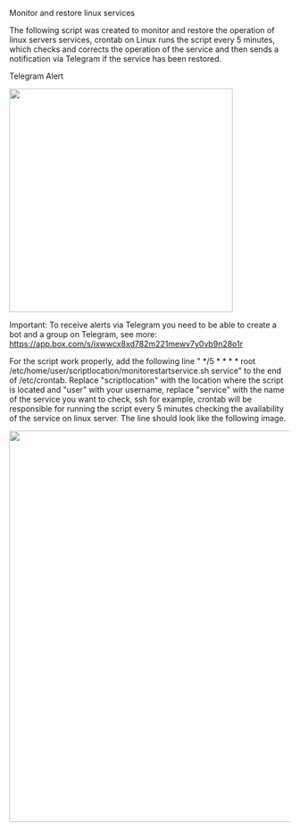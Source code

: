Monitor and restore linux services

The following script was created to monitor and restore the operation of linux servers services, crontab on Linux runs the script every 5 minutes, which checks and corrects the operation of the service and then sends a notification via Telegram if the service has been restored.<br />

Telegram Alert
<div align="left">
<img src="https://public.boxcloud.com/d/1/b1!dhNDNmxE32qdAguBABtUMai41fqOAr2JsbYdv2XnqO1F3m6hGypv0UKDn-0H-YRO0dMa_eXLROKIqpRFnFQ75LFNMztvwA8E0w8PmuFBG188QjnRsS_IC4pixl6RDdro_YhpGpKGnptKselnMZ3zWcXBQGuoL_a07rMzl8IYdawd2bey_8QYfvkakKP4qVrxobLKf1m5nu02gACHttj9KAYdj31GIWVqk_-_paB1JKsX6mD-eYyuoxVTT4V--guOWdFX_Q8SbOsEfvu4CBmGgVB34hH611G6_tVNpUsTqva2gaL_5otst8v4VTb-f31rgX4XGr1CwA2Izg3QiLNWLWV4o4RyHpcjciAYKTUpzWMlm9QBXTpmFavfkQM1aOWHZh-lDR_KxJ5r_mo1aLim0oW5PN88bA-gM8uvyCO7UbKXKqDIsr000VRrkebZmKHS8MyaQtPkeLLd8VBMwdrUOAA0gdcd82YxYbX44akKdHzotIHNkb7-eqEPZK73GXmKRbvMQRWQkGjab4p1pGKklez94zWk8Phn7XXY28Y3jWuba7zMUZdlEvEKH2UN0OQy4eGDCnRQYsu04DQjH141pKnpTvvSZ1iqyoTXiKC3QhCEbeB5ge9qUhh0vSw4OT2OHk2e_w-cBBkGcg6m9Zdox-YFdrZtFd8lAUojqmIyD5-rqA1cg6r9KObEE8pJHxRohonxcp2jbnxw4wNaHRkmqHpDg-1HvdWNRkfwTPgvk2LB5biVdnmV2klD0d12T1Q1301XGO6gBWNEWBRRkU_Tj5tgvOTutNMu7Rk3NCWGA9yUJOtOeiV-HhUbQL5o2LDA2UaEfQtK7H-mUxd_yJ-PySkDTJFewRSddJJWxylhuYfbVmUqzfDrsunY0wrtgfgMn5gRnSZ45WvuPIa1qg1awOQlpAZdMKfTWCMT0WNZPCDijKJPqO8PCohmfD5GyeO89CvK8AMXBkNb7_SBNqzpJnVCAAYdl3Rku1_0BeMgWAf-ThQ-qaUrKeP_xDCEFt9TUb1QZR0XKiWzxQ5eD8F04Ij-EEkD__3Kbg7-OZEFs9ChY4DysvjJ9C5mkbrPG_GaiDMZQ-thZnRkBtcN9UxsIu68szmD-hGTpPknrubCmsceI7lru1DAyHYDdSLpI4GgaFFJeUjhhWYsGH_6XIqIGu0eul2iEtlIi3XOjhKJSdV79Zg8T2VSj4ghM51lubPVknh2QzVmexK3NFAb1471jfpdtKyYy14eZWLSWSv0FE4jmrK-vDJGj4-fbGGM2972cDHf-uy3m2swCHqxCOP7n86K9Ox3fbmN0cClyGdpyTKxrPwl3X5-9e1BCitusLuRglEtb9kFuLekkLy_1KDQDntfxjyqLLjJyR6g94iYRBRPgVaEGJrNo0dhCTejqhK5YedkLfUxzPaIkZaU1T_6paJbz1QrGWDLFr63tJrm_No7qhVPkCis8_OuAK9ANxI2gU_8HOeWqACdZpDRE5XqqtE1_J60e-ukUOsZmkOp5mBFXId8S4-a3cUxmO6OIE4edB2M/download"width="400px" />
</div>

Important:
To receive alerts via Telegram you need to be able to create a bot and a group on Telegram, see more:
https://app.box.com/s/ixwwcx8xd782m221mewv7y0vb9n28o1r

For the script work properly, add the following line " */5 * * * * root /etc/home/user/scriptlocation/monitorestartservice.sh service" to the end of /etc/crontab. Replace "scriptlocation" with the location where the script is located and "user" with your username, replace "service" with the name of the service you want to check, ssh for example, crontab will be responsible for running the script every 5 minutes checking the availability of the service on linux server. The line should look like the following image.

<div align="left">
<img src="https://public.boxcloud.com/d/1/b1!9s0xW2VKmiS9c9wVnOGA1UgDNbIFbjC9ybI51_Gen1AKX3o17wDEqGx2nCciJsFQyLiiy5G2xpdCHi4i5udjpVQGzTKgg_0fcd3UmPDjs2j_h_dnDIm2ar_pIIkFe0iHog_0zcVhXTxemtHS9LC2y6BdMvZi7ZKMkeZPCv2sVDQxFrnTUP4Vtg4MOMI26mma_4MkEVxRO1uo5bV8UPICXfGGWP7OvFdep5NeDLEJP7b41v04oMEhaBt9X2KZlO3LyfxkYRC6qaZ9MeUEVjbjUMBeDn0cc09ggOD9c2xr0-q4uc9Cy-bOAv2HbK7sewRzAQRHoSCOz7VScDzcXJgPx6-flA2hrvG5Wfw_uH76akCuNrEQmNRuDhgnlryxRuiiKQhhRiiL4cDAz8CKgHMBVQZxw-87c10hju-f9GVS1xoh_ONi9O7VzGBLPwfxdTACmMPdWQ8giQa7-WbTyJdzO3hH3nwx-I-RVNXROFGmUsxwAsarx5NMJmefeuRyT3kxLy0_fM7_1AoMDi5zP1H2aJ8jokdFKzouvwhTxmwl4OxQXAqyJSS6Ls7_DePK3tGhegVkvUzfbQUPHwIXG7hDCuSkkh9sGVc7INkxqtKWgWwe7NB6phaq2_kZVUZdZd827A3sex64CgXL2OsN74Vl2qiiSskfJumoJUCyyIZgW2T2kj5JI6d8dlgTZX43hpsrL_6uyxlyLA6MRl1aMLc8-HrA1XEgIStFCs_riTQs1W98QAyjVeBOG2hY3fc38DDe95y3mtpaOtlPgwFXYhNIZPC6i0c9daMuM5LaeEkHc-We7EN27tO3BJ3x7_Tk0Eti4uqS1A7WGdjD-9oCwFrpRVTpwiPEraMjmBE0IZ1ycYFy6p8vINbamxFgs6h8ylvcsvTqbe1NkGI6RYHwHPIktTYn1iNSlGblsm3Bs6siZWmMj70Kn5zZEcEThvNL5ckSXu-6JmM4PiniAXJOIBq78hlC7i1-i9Dh_Sw_EaJXElK27YGeXIs3G2XiPhcLo9pdBqAJRerrnxpwbh6FghhoE2ECd7ryUi4W8xhV0dRIVOzpW0nqy6QOCI0KKVmN4BbuRWkFtegnH6wQAuojVVzU-3D_8vQWeDR3_l0pp0xz8c-Cq3YRP3LJorDe26fJmMVioqjoFTmGwBa62aj-wYG5fQGryZKkyzu9GWbEPAvYk6R7R1ITdMi0oR2U-QrT0f-fJ_BC9KjdL533CJ68zheBjdWXq5AufldGlvHwdY4fmjBE8L2gisZjyO66J7_IFzE9B71YS3F1Y03qpPIKj8pbzmWJLxuBH6ZrWEKBekuUAGL8UlE3JeD4UgT9e29ABdoJzsFNJK1VlGhjSy_SWLbAXOM9XxC_ufGnQJibihFTFORjhxsiXIRNmwWeYW_D7R-1KsJF5ELtXd_FamognBDrkxzVU1rqMILEFRgG6SWCqk-4YxD1qS2wL9lsGD6wSBkkwQ026nkIz7tGXRwUv56arl8L5INwyVuc8Pbq2Ccu1m1utHkkJ4IezV_PNqB8uhtTzjPCsKEF40Lv7DMFTEAI/download"width="700" />
</div>
